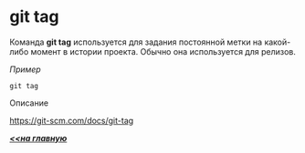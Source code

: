 # git tag

Команда **git tag** используется для задания постоянной метки на какой-либо момент в истории проекта. Обычно она используется для релизов.

*Пример*
```hash = 
git tag
```
Описание

https://git-scm.com/docs/git-tag

***[<<на главную](./readme.md)***